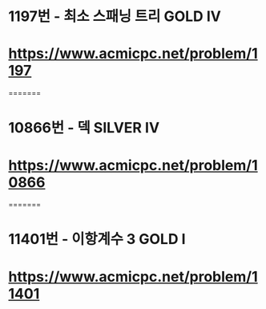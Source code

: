 # 1197번 - 최소 스패닝 트리 GOLD IV
# https://www.acmicpc.net/problem/1197
=======
# 10866번 - 덱 SILVER IV
# https://www.acmicpc.net/problem/10866
=======
# 11401번 - 이항계수 3 GOLD I
# https://www.acmicpc.net/problem/11401
